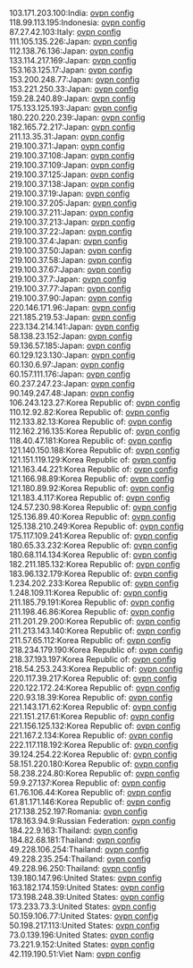 103.171.203.100:India: [ovpn config](vpn/103_171_203_100.ovpn)  
118.99.113.195:Indonesia: [ovpn config](vpn/118_99_113_195.ovpn)  
87.27.42.103:Italy: [ovpn config](vpn/87_27_42_103.ovpn)  
111.105.135.226:Japan: [ovpn config](vpn/111_105_135_226.ovpn)  
112.138.76.136:Japan: [ovpn config](vpn/112_138_76_136.ovpn)  
133.114.217.169:Japan: [ovpn config](vpn/133_114_217_169.ovpn)  
153.163.125.17:Japan: [ovpn config](vpn/153_163_125_17.ovpn)  
153.200.248.77:Japan: [ovpn config](vpn/153_200_248_77.ovpn)  
153.221.250.33:Japan: [ovpn config](vpn/153_221_250_33.ovpn)  
159.28.240.89:Japan: [ovpn config](vpn/159_28_240_89.ovpn)  
175.133.125.193:Japan: [ovpn config](vpn/175_133_125_193.ovpn)  
180.220.220.239:Japan: [ovpn config](vpn/180_220_220_239.ovpn)  
182.165.72.217:Japan: [ovpn config](vpn/182_165_72_217.ovpn)  
211.13.35.31:Japan: [ovpn config](vpn/211_13_35_31.ovpn)  
219.100.37.1:Japan: [ovpn config](vpn/219_100_37_1.ovpn)  
219.100.37.108:Japan: [ovpn config](vpn/219_100_37_108.ovpn)  
219.100.37.109:Japan: [ovpn config](vpn/219_100_37_109.ovpn)  
219.100.37.125:Japan: [ovpn config](vpn/219_100_37_125.ovpn)  
219.100.37.138:Japan: [ovpn config](vpn/219_100_37_138.ovpn)  
219.100.37.19:Japan: [ovpn config](vpn/219_100_37_19.ovpn)  
219.100.37.205:Japan: [ovpn config](vpn/219_100_37_205.ovpn)  
219.100.37.211:Japan: [ovpn config](vpn/219_100_37_211.ovpn)  
219.100.37.213:Japan: [ovpn config](vpn/219_100_37_213.ovpn)  
219.100.37.22:Japan: [ovpn config](vpn/219_100_37_22.ovpn)  
219.100.37.4:Japan: [ovpn config](vpn/219_100_37_4.ovpn)  
219.100.37.50:Japan: [ovpn config](vpn/219_100_37_50.ovpn)  
219.100.37.58:Japan: [ovpn config](vpn/219_100_37_58.ovpn)  
219.100.37.67:Japan: [ovpn config](vpn/219_100_37_67.ovpn)  
219.100.37.7:Japan: [ovpn config](vpn/219_100_37_7.ovpn)  
219.100.37.77:Japan: [ovpn config](vpn/219_100_37_77.ovpn)  
219.100.37.90:Japan: [ovpn config](vpn/219_100_37_90.ovpn)  
220.146.171.96:Japan: [ovpn config](vpn/220_146_171_96.ovpn)  
221.185.219.53:Japan: [ovpn config](vpn/221_185_219_53.ovpn)  
223.134.214.141:Japan: [ovpn config](vpn/223_134_214_141.ovpn)  
58.138.23.152:Japan: [ovpn config](vpn/58_138_23_152.ovpn)  
59.136.57.185:Japan: [ovpn config](vpn/59_136_57_185.ovpn)  
60.129.123.130:Japan: [ovpn config](vpn/60_129_123_130.ovpn)  
60.130.6.97:Japan: [ovpn config](vpn/60_130_6_97.ovpn)  
60.157.111.176:Japan: [ovpn config](vpn/60_157_111_176.ovpn)  
60.237.247.23:Japan: [ovpn config](vpn/60_237_247_23.ovpn)  
90.149.247.48:Japan: [ovpn config](vpn/90_149_247_48.ovpn)  
106.243.123.27:Korea Republic of: [ovpn config](vpn/106_243_123_27.ovpn)  
110.12.92.82:Korea Republic of: [ovpn config](vpn/110_12_92_82.ovpn)  
112.133.82.13:Korea Republic of: [ovpn config](vpn/112_133_82_13.ovpn)  
112.162.216.135:Korea Republic of: [ovpn config](vpn/112_162_216_135.ovpn)  
118.40.47.181:Korea Republic of: [ovpn config](vpn/118_40_47_181.ovpn)  
121.140.150.188:Korea Republic of: [ovpn config](vpn/121_140_150_188.ovpn)  
121.151.119.129:Korea Republic of: [ovpn config](vpn/121_151_119_129.ovpn)  
121.163.44.221:Korea Republic of: [ovpn config](vpn/121_163_44_221.ovpn)  
121.166.98.89:Korea Republic of: [ovpn config](vpn/121_166_98_89.ovpn)  
121.180.89.92:Korea Republic of: [ovpn config](vpn/121_180_89_92.ovpn)  
121.183.4.117:Korea Republic of: [ovpn config](vpn/121_183_4_117.ovpn)  
124.57.230.98:Korea Republic of: [ovpn config](vpn/124_57_230_98.ovpn)  
125.136.89.40:Korea Republic of: [ovpn config](vpn/125_136_89_40.ovpn)  
125.138.210.249:Korea Republic of: [ovpn config](vpn/125_138_210_249.ovpn)  
175.117.109.241:Korea Republic of: [ovpn config](vpn/175_117_109_241.ovpn)  
180.65.33.232:Korea Republic of: [ovpn config](vpn/180_65_33_232.ovpn)  
180.68.114.134:Korea Republic of: [ovpn config](vpn/180_68_114_134.ovpn)  
182.211.185.132:Korea Republic of: [ovpn config](vpn/182_211_185_132.ovpn)  
183.96.132.179:Korea Republic of: [ovpn config](vpn/183_96_132_179.ovpn)  
1.234.202.233:Korea Republic of: [ovpn config](vpn/1_234_202_233.ovpn)  
1.248.109.11:Korea Republic of: [ovpn config](vpn/1_248_109_11.ovpn)  
211.185.79.191:Korea Republic of: [ovpn config](vpn/211_185_79_191.ovpn)  
211.198.46.86:Korea Republic of: [ovpn config](vpn/211_198_46_86.ovpn)  
211.201.29.200:Korea Republic of: [ovpn config](vpn/211_201_29_200.ovpn)  
211.213.143.140:Korea Republic of: [ovpn config](vpn/211_213_143_140.ovpn)  
211.57.65.112:Korea Republic of: [ovpn config](vpn/211_57_65_112.ovpn)  
218.234.179.190:Korea Republic of: [ovpn config](vpn/218_234_179_190.ovpn)  
218.37.193.197:Korea Republic of: [ovpn config](vpn/218_37_193_197.ovpn)  
218.54.253.243:Korea Republic of: [ovpn config](vpn/218_54_253_243.ovpn)  
220.117.39.217:Korea Republic of: [ovpn config](vpn/220_117_39_217.ovpn)  
220.122.172.24:Korea Republic of: [ovpn config](vpn/220_122_172_24.ovpn)  
220.93.18.39:Korea Republic of: [ovpn config](vpn/220_93_18_39.ovpn)  
221.143.171.62:Korea Republic of: [ovpn config](vpn/221_143_171_62.ovpn)  
221.151.217.61:Korea Republic of: [ovpn config](vpn/221_151_217_61.ovpn)  
221.156.125.132:Korea Republic of: [ovpn config](vpn/221_156_125_132.ovpn)  
221.167.2.134:Korea Republic of: [ovpn config](vpn/221_167_2_134.ovpn)  
222.117.118.192:Korea Republic of: [ovpn config](vpn/222_117_118_192.ovpn)  
39.124.254.22:Korea Republic of: [ovpn config](vpn/39_124_254_22.ovpn)  
58.151.220.180:Korea Republic of: [ovpn config](vpn/58_151_220_180.ovpn)  
58.238.224.80:Korea Republic of: [ovpn config](vpn/58_238_224_80.ovpn)  
59.9.27.137:Korea Republic of: [ovpn config](vpn/59_9_27_137.ovpn)  
61.76.106.44:Korea Republic of: [ovpn config](vpn/61_76_106_44.ovpn)  
61.81.171.146:Korea Republic of: [ovpn config](vpn/61_81_171_146.ovpn)  
217.138.252.197:Romania: [ovpn config](vpn/217_138_252_197.ovpn)  
178.163.94.9:Russian Federation: [ovpn config](vpn/178_163_94_9.ovpn)  
184.22.9.163:Thailand: [ovpn config](vpn/184_22_9_163.ovpn)  
184.82.68.181:Thailand: [ovpn config](vpn/184_82_68_181.ovpn)  
49.228.106.254:Thailand: [ovpn config](vpn/49_228_106_254.ovpn)  
49.228.235.254:Thailand: [ovpn config](vpn/49_228_235_254.ovpn)  
49.228.96.250:Thailand: [ovpn config](vpn/49_228_96_250.ovpn)  
139.180.147.96:United States: [ovpn config](vpn/139_180_147_96.ovpn)  
163.182.174.159:United States: [ovpn config](vpn/163_182_174_159.ovpn)  
173.198.248.39:United States: [ovpn config](vpn/173_198_248_39.ovpn)  
173.233.73.3:United States: [ovpn config](vpn/173_233_73_3.ovpn)  
50.159.106.77:United States: [ovpn config](vpn/50_159_106_77.ovpn)  
50.198.217.113:United States: [ovpn config](vpn/50_198_217_113.ovpn)  
73.0.139.196:United States: [ovpn config](vpn/73_0_139_196.ovpn)  
73.221.9.152:United States: [ovpn config](vpn/73_221_9_152.ovpn)  
42.119.190.51:Viet Nam: [ovpn config](vpn/42_119_190_51.ovpn)  
